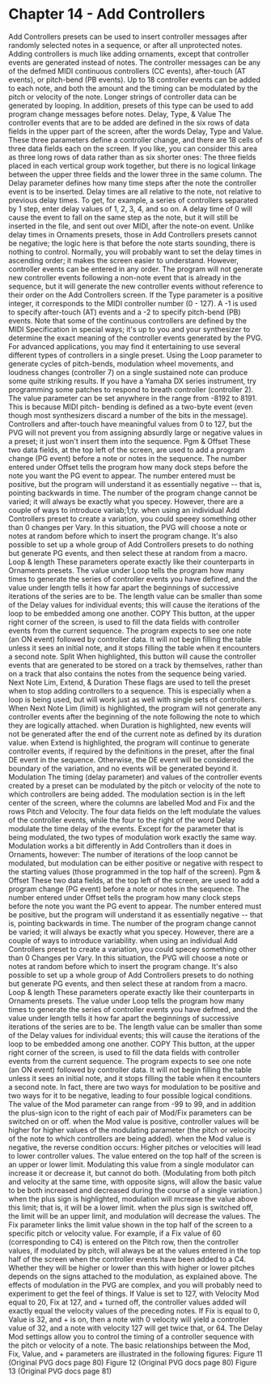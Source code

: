 # Chapter 14 - Add Controllers

Add Controllers presets can be used to insert controller messages after randomly selected notes in a sequence, or after all unprotected notes. Adding controllers is much like adding ornaments, except that controller events are generated instead of notes. The controller messages can be any of the defmed MIDI continuous controllers (CC events), after-touch (AT events), or pitch-bend (PB events). Up to 18 controller events can be added to each note, and both the amount and the timing can be modulated by the pitch or velocity of the note. Longer strings of controller data can be generated by looping. In addition, presets of this type can be used to add program change messages before notes. Delay, Type, & Value The controller events that are to be added are defined in the six rows of data fields in the upper part of the screen, after the words Delay, Type and Value. These three parameters define a controller change, and there are 18 cells of three data fields each on the screen. If you like, you can consider this area as three long rows of data rather than as six shorter ones: The three fields placed in each vertical group work together, but there is no logical linkage between the upper three fields and the lower three in the same column. The Delay parameter defines how many time steps after the note the controller event is to be inserted. Delay times are all relative to the note, not relative to previous delay times. To get, for example, a series of controllers separated by 1 step, enter delay values of 1, 2, 3, 4, and so on. A delay time of 0 will cause the event to fall on the same step as the note, but it will still be inserted in the file, and sent out over MIDI, after the note-on event. Unlike delay times in Ornaments presets, those in Add Controllers presets cannot be negative; the logic here is that before the note starts sounding, there is nothing to control. Normally, you will probably want to set the delay times in ascending order; it makes the screen easier to understand. However, controller events can be entered in any order. The program will not generate new controller events following a non-note event that is already in the sequence, but it will generate the new controller events without reference to their order on the Add Controllers screen. If the Type parameter is a positive integer, it corresponds to the MIDI controller number (0 - 127). A -1 is used to specify after-touch (AT) events and a -2 to specify pitch-bend (PB) events. Note that some of the continuous controllers are defined by the MIDI Specification in special ways; it's up to you and your synthesizer to determine the exact meaning of the controller events generated by the PVG. For advanced applications, you may find it entertaining to use several different types of controllers in a single preset. Using the Loop parameter to generate cycles of pitch-bends, modulation wheel movements, and loudness changes (controller 7) on a single sustained note can produce some quite striking results. If you have a Yamaha DX series instrument, try programming some patches to respond to breath controller (controller 2). The value parameter can be set anywhere in the range from -8192 to 8191. This is because MIDI pitch- bending is defined as a two-byte event (even though most synthesizers discard a number of the bits in the message). Controllers and after-touch have meaningful values from 0 to 127, but the PVG will not prevent you from assigning absurdly large or negative values in a preset; it just won't insert them into the sequence. Pgm & Offset These two data fields, at the top left of the screen, are used to add a program change (PG event) before a note or notes in the sequence. The number entered under Offset tells the program how many dock steps before the note you want the PG event to appear. The number entered must be positive, but the program will understand it as essentially negative -- that is, pointing backwards in time. The number of the program change cannot be varied; it will always be exactly what you specey. However, there are a couple of ways to introduce variab;1;ty. when using an individual Add Controllers preset to create a variation, you could speeey something other than 0 changes per Vary. In this situation, the PVG will choose a note or notes at random before which to insert the program change. It's also possible to set up a whole group of Add Controllers presets to do nothing but generate PG events, and then select these at random from a macro. Loop & length These parameters operate exactly like their counterparts in Ornaments presets. The value under Loop tells the program how many times to generate the series of controller events you have defined, and the value under length tells it how far apart the beginnings of successive iterations of the series are to be. The length value can be smaller than some of the Delay values for individual events; this will cause the iterations of the loop to be embedded among one another. COPY This button, at the upper right corner of the screen, is used to fill the data fields with controller events from the current sequence. The program expects to see one note (an ON event) followed by controller data. It will not begin filling the table unless it sees an initial note, and it stops filling the table when it encounters a second note. Split When highlighted, this button will cause the controller events that are generated to be stored on a track by themselves, rather than on a track that also contains the notes from the sequence being varied. Next Note Lim, Extend, & Duration These flags are used to tell the preset when to stop adding controllers to a sequence. This is especially when a loop is being used, but will work just as well with single sets of controllers. When Next Note Lim (limit) is highlighted, the program will not generate any controller events after the beginning of the note following the note to which they are logically attached. when Duration is highlighted, new events will not be generated after the end of the current note as defined by its duration value. when Extend is highlighted, the program will continue to generate controller events, if required by the definitions in the preset, after the final DE event in the sequence. Otherwise, the DE event will be considered the boundary of the variation, and no events will be generated beyond it. Modulation The timing (delay parameter) and values of the controller events created by a preset can be modulated by the pitch or velocity of the note to which controllers are being added. The modulation section is in the left center of the screen, where the columns are labelled Mod and Fix and the rows Pitch and Velocity. The four data fields on the left modulate the values of the controller events, while the four to the right of the word Delay modulate the time delay of the events. Except for the parameter that is being modulated, the two types of modulation work exactly the same way. Modulation works a bit differently in Add Controllers than it does in Ornaments, however: The number of iterations of the loop cannot be modulated, but modulation can be either positive or negative with respect to the starting values (those programmed in the top half of the screen). Pgm & Offset These two data fields, at the top left of the screen, are used to add a program change (PG event) before a note or notes in the sequence. The number entered under Offset tells the program how many clock steps before the note you want the PG event to appear. The number entered must be positive, but the program will understand it as essentially negative -- that is, pointing backwards in time. The number of the program change cannot be varied; it will always be exactly what you specey. However, there are a couple of ways to introduce variability. when using an individual Add Controllers preset to create a variation, you could specey something other than 0 Changes per Vary. In this situation, the PVG will choose a note or notes at random before which to insert the program change. It's also possible to set up a whole group of Add Controllers presets to do nothing but generate PG events, and then select these at random from a macro. Loop & length These parameters operate exactly like their counterparts in Ornaments presets. The value under Loop tells the program how many times to generate the series of controller events you have defmed, and the value under length tells it how far apart the beginnings of successive iterations of the series are to be. The length value can be smaller than some of the Delay values for individual events; this will cause the iterations of the loop to be embedded among one another. COPY This button, at the upper right corner of the screen, is used to fill the data fields with controller events from the current sequence. The program expects to see one note (an ON event) followed by controller data. It will not begin filling the table unless it sees an initial note, and it stops filling the table when it encounters a second note. In fact, there are two ways for modulation to be positive and two ways for it to be negative, leading to four possible logical conditions. The value of the Mod parameter can range from -99 to 99, and in addition the plus-sign icon to the right of each pair of Mod/Fix parameters can be switched on or off. when the Mod value is positive, controller values will be higher for higher values of the modulating parameter (the pitch or velocity of the note to which controllers are being added). when the Mod value is negative, the reverse condition occurs: Higher pitches or velocities will lead to lower controller values. The value entered on the top half of the screen is an upper or lower limit. Modulating this value from a single modulator can increase it or decrease it, but cannot do both. (Modulating from both pitch and velocity at the same time, with opposite signs, will allow the basic value to be both increased and decreased during the course of a single variation.) when the plus sign is highlighted, modulation will mcrease the value above this limit; that is, it will be a lower limit. when the plus sign is switched off, the limit will be an upper limit, and modulation will decrease the values. The Fix parameter links the limit value shown in the top half of the screen to a specific pitch or velocity value. For example, if a Fix value of 60 (corresponding to C4) is entered on the Pitch row, then the controller values, if modulated by pitch, will always be at the values entered in the top half of the screen when the controller events have been added to a C4. Whether they will be higher or lower than this with higher or lower pitches depends on the signs attached to the modulation, as explained above. The effects of modulation in the PVG are complex, and you will probably need to experiment to get the feel of things. If Value is set to 127, with Velocity Mod equal to 20, Fix at 127, and + turned off, the controller values added will exactly equal the velocity values of the preceding notes. If Fix is equal to 0, Value is 32, and + is on, then a note with 0 velocity will yield a controller value of 32, and a note with velocity 127 will get twice that, or 64. The Delay Mod settings allow you to control the timing of a controller sequence with the pitch or velocity of a note. The basic relationships between the Mod, Fix, Value, and + parameters are illustrated in the following figures: Figure 11 (Original PVG docs page 80) Figure 12 (Original PVG docs page 80) Figure 13 (Original PVG docs page 81)